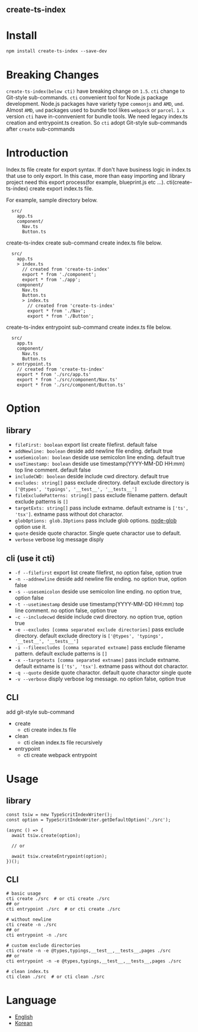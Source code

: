 create-ts-index
----

# Install
```
npm install create-ts-index --save-dev
```

# Breaking Changes
`create-ts-index(below cti)` have breaking change on `1.5`. `cti` change to Git-style sub-commands. `cti` convenient tool for Node.js package development. Node.js packages have variety type `commonjs` and `AMD`, `umd`. Almost `AMD`, `umd` packages used to bundle tool likes `webpack` or `parcel`. `1.x` version `cti` have in-connvenient for bundle tools. We need legacy index.ts creation and entrypoint.ts creation. So `cti` adopt Git-style sub-commands after `create` sub-commands

# Introduction
Index.ts file create for export syntax. If don't have business logic in index.ts that use to only export. In this case, more than easy importing and library project need this export process(for example, blueprint.js etc ...). cti(create-ts-index) create export index.ts file.

For example, sample directory below.

```
  src/
    app.ts
    component/
      Nav.ts
      Button.ts
```

create-ts-index create sub-command create index.ts file below.

```
  src/
    app.ts
    > index.ts
      // created from 'create-ts-index'
      export * from './component';
      export * from './app';
    component/
      Nav.ts
      Button.ts
      > index.ts
        // created from 'create-ts-index'
        export * from './Nav';
        export * from './Button';
```

create-ts-index entrypoint sub-command create index.ts file below.

```
  src/
    app.ts
    component/
      Nav.ts
      Button.ts
  > entrypoint.ts
    // created from 'create-ts-index'
    export * from './src/app.ts'
    export * from './src/component/Nav.ts'
    export * from './src/component/Button.ts'
```

# Option
## library
* `fileFirst: boolean` export list create filefirst. default false
* `addNewline: boolean` deside add newline file ending. default true
* `useSemicolon: boolean` deside use semicolon line ending. default true
* `useTimestamp: boolean` deside use timestamp(YYYY-MM-DD HH:mm) top line comment. default false
* `includeCWD: boolean` deside include cwd directory. default true
* `excludes: string[]` pass exclude directory. default exclude directory is `['@types', 'typings', '__test__', '__tests__']`
* `fileExcludePatterns: string[]` pass exclude filename pattern. default exclude patterns is `[]`
* `targetExts: string[]` pass include extname. default extname is `['ts', 'tsx']`. extname pass without dot charactor.
* `globOptions: glob.IOptions` pass include glob options. [node-glob](https://github.com/isaacs/node-glob) option use it.
* `quote` deside quote charactor. Single quete charactor use to default.
* `verbose` verbose log message disply


## cli (use it cti)
* `-f --filefirst` export list create filefirst, no option false, option true
* `-n --addnewline` deside add newline file ending. no option true, option false
* `-s --usesemicolon` deside use semicolon line ending. no option true, option false
* `-t --usetimestamp` deside use timestamp(YYYY-MM-DD HH:mm) top line comment. no option false, option true
* `-c --includecwd` deside include cwd directory. no option true, option true
* `-e --excludes [comma separated exclude directories]` pass exclude directory. default exclude directory is `['@types', 'typings', '__test__', '__tests__']`
* `-i --fileexcludes [comma separated extname]` pass exclude filename pattern. default exclude patterns is `[]`
* `-x --targetexts [comma separated extname]` pass include extname. default extname is `['ts', 'tsx']`. extname pass without dot charactor.
* `-q --quote` deside quote charactor. default quote charactor single quote
* `-v --verbose` disply verbose log message. no option false, option true

## CLI
add git-style sub-command

* create
  * cti create index.ts file
* clean
  * cti clean index.ts file recursively
* entrypoint
  * cti create webpack entrypoint

# Usage
## library
```
const tsiw = new TypeScritIndexWriter();
const option = TypeScritIndexWriter.getDefaultOption('./src');

(async () => {
  await tsiw.create(option);

  // or

  await tsiw.createEntrypoint(option);
})();
```

## CLI
```
# basic usage
cti create ./src  # or cti create ./src
## or
cti entrypoint ./src  # or cti create ./src

# without newline
cti create -n ./src
## or
cti entrypoint -n ./src

# custom exclude directories
cti create -n -e @types,typings,__test__,__tests__,pages ./src
## or
cti entrypoint -n -e @types,typings,__test__,__tests__,pages ./src

# clean index.ts
cti clean ./src  # or cti clean ./src
```

# Language
* [English](https://github.com/imjuni/create-ts-index/blob/master/README.md)
* [Korean](https://github.com/imjuni/create-ts-index/blob/master/README.ko.md)
